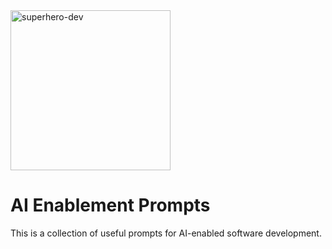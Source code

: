 
<img width="256" height="256" alt="superhero-dev" src="https://github.com/user-attachments/assets/c716fb81-27e3-4acf-a873-e6425a39e136" />

# AI Enablement Prompts

This is a collection of useful prompts for AI-enabled software development.
